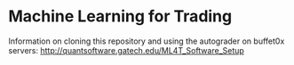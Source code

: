 # Machine Learning for Trading

Information on cloning this repository and using the autograder on buffet0x servers: http://quantsoftware.gatech.edu/ML4T_Software_Setup
